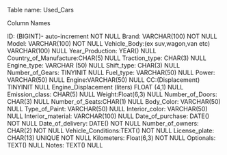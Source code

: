 Table name: Used_Cars

Column Names

ID: (BIGINT)- auto-increment  NOT NULL
Brand:  VARCHAR(100) NOT NULL
Model:  VARCHAR(100) NOT NULL
Vehicle_Body:(ex suv,wagon,van etc)  VARCHAR(100) NULL
Year_Production: YEAR() NULL
Country_of_Manufacture:CHAR(5) NULL
Traction_type: CHAR(3) NULL
Engine_type: VARCHAR (50) NULL
Shift_type: CHAR(3) NULL
Number_of_Gears: TINYINIT NULL
Fuel_type: VARCHAR(50) NULL
Power: VARCHAR(50) NULL
Engine:VARCHAR(50) NULL
CC:(Displacement) TINYINIT NULL
Engine_Displacement (liters) FLOAT (4,1) NULL
Emission_class: CHAR(5) NULL
Weight:Float(6,3)  NULL
Number_of_Doors: CHAR(3) NULL
Number_of_Seats:CHAR(1) NULL
Body_Color: VARCHAR(50) NULL
Type_of_Paint: VARCHAR(50) NULL
Interior_color: VARCHAR(50) NULL
Interior_material: VARCHAR(100) NULL
Date_of_purchase: DATE() NOT NULL
Date_of_delivery: DATE() NOT NULL
Number_of_owners: CHAR(2) NOT NULL
Vehicle_Conditions:TEXT() NOT NULL
License_plate: CHAR(13) UNIQUE NOT NULL
Kilometers: Float(6,3) NOT NULL
Optionals: TEXT() NULL
Notes: TEXT() NULL